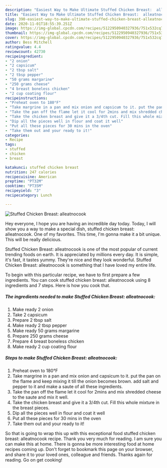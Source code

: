 ```yaml
---
description: "Easiest Way to Make Ultimate Stuffed Chicken Breast:  alleatnocook"
title: "Easiest Way to Make Ultimate Stuffed Chicken Breast:  alleatnocook"
slug: 390-easiest-way-to-make-ultimate-stuffed-chicken-breast-alleatnocook
date: 2020-11-01T18:55:39.251Z
image: https://img-global.cpcdn.com/recipes/5122950940327936/751x532cq70/stuffed-chicken-breast-alleatnocook-recipe-main-photo.jpg
thumbnail: https://img-global.cpcdn.com/recipes/5122950940327936/751x532cq70/stuffed-chicken-breast-alleatnocook-recipe-main-photo.jpg
cover: https://img-global.cpcdn.com/recipes/5122950940327936/751x532cq70/stuffed-chicken-breast-alleatnocook-recipe-main-photo.jpg
author: Bess Mitchell
ratingvalue: 4.4
reviewcount: 42730
recipeingredient:
- "2 onion"
- "2 capsicum"
- "2 tbsp salt"
- "2 tbsp pepper"
- "50 grams margarine"
- "250 grams cheese"
- "4 breast boneless chicken"
- "2 cup coating flour"
recipeinstructions:
- "Preheat oven to 180°F"
- "Take margrine in a pan and mix onion and capsicum to it. put the pan on the flame and keep mixing it till the onion becomes brown. add salt and pepper to it and make a saute of all these ingredients."
- "Take the pan off the flame let it cool for 2mins and mix shredded cheese to the saute and mix it well."
- "Take the chicken breast and give it a 3/4th cut. Fill this whole mixture in the breast pieces."
- "Dip all the pieces well in flour and coat it well"
- "Put all these pieces for 30 mins in the oven"
- "Take them out and your ready to it!"
categories:
- Recipe
tags:
- stuffed
- chicken
- breast

katakunci: stuffed chicken breast 
nutrition: 247 calories
recipecuisine: American
preptime: "PT32M"
cooktime: "PT35M"
recipeyield: "3"
recipecategory: Lunch

---
```



![Stuffed Chicken Breast:  alleatnocook](https://img-global.cpcdn.com/recipes/5122950940327936/751x532cq70/stuffed-chicken-breast-alleatnocook-recipe-main-photo.jpg)

Hey everyone, I hope you are having an incredible day today. Today, I will show you a way to make a special dish, stuffed chicken breast:  alleatnocook. One of my favorites. This time, I'm gonna make it a bit unique. This will be really delicious.

Stuffed Chicken Breast:  alleatnocook is one of the most popular of current trending foods on earth. It is appreciated by millions every day. It is simple, it's fast, it tastes yummy. They're nice and they look wonderful. Stuffed Chicken Breast:  alleatnocook is something that I have loved my entire life.




To begin with this particular recipe, we have to first prepare a few ingredients. You can cook stuffed chicken breast:  alleatnocook using 8 ingredients and 7 steps. Here is how you cook that.

<!--inarticleads1-->

##### The ingredients needed to make Stuffed Chicken Breast:  alleatnocook:

1. Make ready 2 onion
1. Take 2 capsicum
1. Prepare 2 tbsp salt
1. Make ready 2 tbsp pepper
1. Make ready 50 grams margarine
1. Prepare 250 grams cheese
1. Prepare 4 breast boneless chicken
1. Make ready 2 cup coating flour




<!--inarticleads2-->

##### Steps to make Stuffed Chicken Breast:  alleatnocook:

1. Preheat oven to 180°F
1. Take margrine in a pan and mix onion and capsicum to it. put the pan on the flame and keep mixing it till the onion becomes brown. add salt and pepper to it and make a saute of all these ingredients.
1. Take the pan off the flame let it cool for 2mins and mix shredded cheese to the saute and mix it well.
1. Take the chicken breast and give it a 3/4th cut. Fill this whole mixture in the breast pieces.
1. Dip all the pieces well in flour and coat it well
1. Put all these pieces for 30 mins in the oven
1. Take them out and your ready to it!




So that is going to wrap this up with this exceptional food stuffed chicken breast:  alleatnocook recipe. Thank you very much for reading. I am sure you can make this at home. There is gonna be more interesting food at home recipes coming up. Don't forget to bookmark this page on your browser, and share it to your loved ones, colleague and friends. Thanks again for reading. Go on get cooking!
